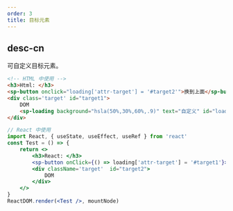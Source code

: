 ```yaml
---
order: 3
title: 目标元素
---
```



## desc-cn 
可自定义目标元素。

```html
<!-- HTML 中使用 -->
<h3>Html: </h3>
<sp-button onclick="loading['attr-target'] = '#target2'">换到上面</sp-button>
<div class='target' id="target1">
    DOM
    <sp-loading background="hsla(50%,30%,60%,.9)" text="自定义" id="loading"></sp-loading>
</div>
```

```jsx
// React 中使用
import React, { useState, useEffect, useRef } from 'react'
const Test = () => {
    return <>
        <h3>React: </h3>
        <sp-button onClick={() => loading['attr-target'] = '#target1'}>换到下面</sp-button>
        <div className='target'  id="target2">
            DOM
        </div>
    </>
}
ReactDOM.render(<Test />, mountNode)
```
<style>
    .target {
        width: 700px;
        height: 250px;
        display: flex;
        align-items: center;
        justify-content: center
        
    }
</style>